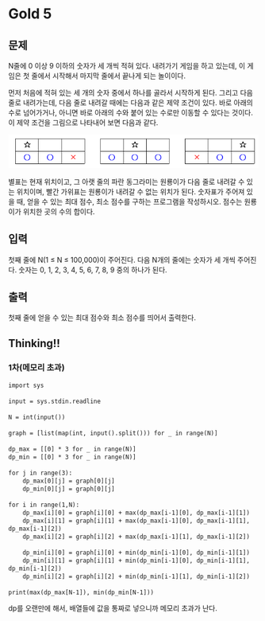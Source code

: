 # Gold 5

## 문제
N줄에 0 이상 9 이하의 숫자가 세 개씩 적혀 있다. 내려가기 게임을 하고 있는데, 이 게임은 첫 줄에서 시작해서 마지막 줄에서 끝나게 되는 놀이이다.

먼저 처음에 적혀 있는 세 개의 숫자 중에서 하나를 골라서 시작하게 된다. 그리고 다음 줄로 내려가는데, 다음 줄로 내려갈 때에는 다음과 같은 제약 조건이 있다. 바로 아래의 수로 넘어가거나, 아니면 바로 아래의 수와 붙어 있는 수로만 이동할 수 있다는 것이다. 이 제약 조건을 그림으로 나타내어 보면 다음과 같다.

![img.png](img.png)

별표는 현재 위치이고, 그 아랫 줄의 파란 동그라미는 원룡이가 다음 줄로 내려갈 수 있는 위치이며, 빨간 가위표는 원룡이가 내려갈 수 없는 위치가 된다. 숫자표가 주어져 있을 때, 얻을 수 있는 최대 점수, 최소 점수를 구하는 프로그램을 작성하시오. 점수는 원룡이가 위치한 곳의 수의 합이다.

## 입력
첫째 줄에 N(1 ≤ N ≤ 100,000)이 주어진다. 다음 N개의 줄에는 숫자가 세 개씩 주어진다. 숫자는 0, 1, 2, 3, 4, 5, 6, 7, 8, 9 중의 하나가 된다.

## 출력   
첫째 줄에 얻을 수 있는 최대 점수와 최소 점수를 띄어서 출력한다.

## Thinking!!

### 1차(메모리 초과)

    import sys
    
    input = sys.stdin.readline
    
    N = int(input())
    
    graph = [list(map(int, input().split())) for _ in range(N)]
    
    dp_max = [[0] * 3 for _ in range(N)]
    dp_min = [[0] * 3 for _ in range(N)]
    
    for j in range(3):
        dp_max[0][j] = graph[0][j]
        dp_min[0][j] = graph[0][j]
    
    for i in range(1,N):
        dp_max[i][0] = graph[i][0] + max(dp_max[i-1][0], dp_max[i-1][1])
        dp_max[i][1] = graph[i][1] + max(dp_max[i-1][0], dp_max[i-1][1], dp_max[i-1][2])
        dp_max[i][2] = graph[i][2] + max(dp_max[i-1][1], dp_max[i-1][2])
    
        dp_min[i][0] = graph[i][0] + min(dp_min[i-1][0], dp_min[i-1][1])
        dp_min[i][1] = graph[i][1] + min(dp_min[i-1][0], dp_min[i-1][1], dp_min[i-1][2])
        dp_min[i][2] = graph[i][2] + min(dp_min[i-1][1], dp_min[i-1][2])
    
    print(max(dp_max[N-1]), min(dp_min[N-1]))

dp를 오랜만에 해서, 배열들에 값을 통짜로 넣으니까 메모리 초과가 난다.